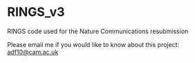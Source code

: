 # RINGS_v3
RINGS code used for the Nature Communications resubmission

Please email me if you would like to know about this project: adf10@cam.ac.uk

